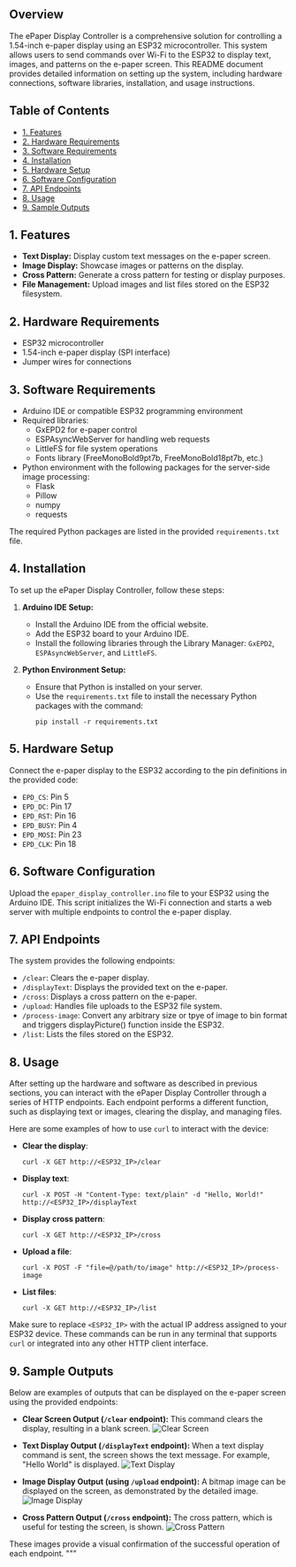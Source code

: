 ## Overview

The ePaper Display Controller is a comprehensive solution for controlling a 1.54-inch e-paper display using an ESP32 microcontroller. This system allows users to send commands over Wi-Fi to the ESP32 to display text, images, and patterns on the e-paper screen. This README document provides detailed information on setting up the system, including hardware connections, software libraries, installation, and usage instructions.

## Table of Contents

- [1. Features](#1-features)
- [2. Hardware Requirements](#2-hardware-requirements)
- [3. Software Requirements](#3-software-requirements)
- [4. Installation](#4-installation)
- [5. Hardware Setup](#5-hardware-setup)
- [6. Software Configuration](#6-software-configuration)
- [7. API Endpoints](#7-api-endpoints)
- [8. Usage](#8-usage)
- [9. Sample Outputs](#9-sample-outputs)


## 1. Features

- **Text Display:** Display custom text messages on the e-paper screen.
- **Image Display:** Showcase images or patterns on the display.
- **Cross Pattern:** Generate a cross pattern for testing or display purposes.
- **File Management:** Upload images and list files stored on the ESP32 filesystem.

## 2. Hardware Requirements

- ESP32 microcontroller
- 1.54-inch e-paper display (SPI interface)
- Jumper wires for connections

## 3. Software Requirements

- Arduino IDE or compatible ESP32 programming environment
- Required libraries:
  - GxEPD2 for e-paper control
  - ESPAsyncWebServer for handling web requests
  - LittleFS for file system operations
  - Fonts library (FreeMonoBold9pt7b, FreeMonoBold18pt7b, etc.)
- Python environment with the following packages for the server-side image processing:
  - Flask
  - Pillow
  - numpy
  - requests

The required Python packages are listed in the provided `requirements.txt` file.

## 4. Installation

To set up the ePaper Display Controller, follow these steps:

1. **Arduino IDE Setup:**
   - Install the Arduino IDE from the official website.
   - Add the ESP32 board to your Arduino IDE.
   - Install the following libraries through the Library Manager: `GxEPD2`, `ESPAsyncWebServer`, and `LittleFS`.

2. **Python Environment Setup:**
   - Ensure that Python is installed on your server.
   - Use the `requirements.txt` file to install the necessary Python packages with the command:
     ```
     pip install -r requirements.txt
     ```

## 5. Hardware Setup

Connect the e-paper display to the ESP32 according to the pin definitions in the provided code:

- `EPD_CS`: Pin 5
- `EPD_DC`: Pin 17
- `EPD_RST`: Pin 16
- `EPD_BUSY`: Pin 4
- `EPD_MOSI`: Pin 23
- `EPD_CLK`: Pin 18

## 6. Software Configuration

Upload the `epaper_display_controller.ino` file to your ESP32 using the Arduino IDE. This script initializes the Wi-Fi connection and starts a web server with multiple endpoints to control the e-paper display.

## 7. API Endpoints

The system provides the following endpoints:

- `/clear`: Clears the e-paper display.
- `/displayText`: Displays the provided text on the e-paper.
- `/cross`: Displays a cross pattern on the e-paper.
- `/upload`: Handles file uploads to the ESP32 file system.
- `/process-image`: Convert any arbitrary size or tpye of image to bin format and triggers displayPicture() function inside the ESP32.
- `/list`: Lists the files stored on the ESP32.

## 8. Usage

After setting up the hardware and software as described in previous sections, you can interact with the ePaper Display Controller through a series of HTTP endpoints. Each endpoint performs a different function, such as displaying text or images, clearing the display, and managing files.

Here are some examples of how to use `curl` to interact with the device:

- **Clear the display**:
  ```
  curl -X GET http://<ESP32_IP>/clear
  ```

- **Display text**:
  ```
  curl -X POST -H "Content-Type: text/plain" -d "Hello, World!" http://<ESP32_IP>/displayText
  ```

- **Display cross pattern**:
  ```
  curl -X GET http://<ESP32_IP>/cross
  ```

- **Upload a file**:
  ```
  curl -X POST -F "file=@/path/to/image" http://<ESP32_IP>/process-image
  ```

- **List files**:
  ```
  curl -X GET http://<ESP32_IP>/list
  ```

Make sure to replace `<ESP32_IP>` with the actual IP address assigned to your ESP32 device. These commands can be run in any terminal that supports `curl` or integrated into any other HTTP client interface.


## 9. Sample Outputs

Below are examples of outputs that can be displayed on the e-paper screen using the provided endpoints:

- **Clear Screen Output (`/clear` endpoint):** This command clears the display, resulting in a blank screen.
  ![Clear Screen](output_images/cleaned.jpeg)

- **Text Display Output (`/displayText` endpoint):** When a text display command is sent, the screen shows the text message. For example, "Hello World" is displayed.
  ![Text Display](output_images/text.jpeg)

- **Image Display Output (using `/upload` endpoint):** A bitmap image can be displayed on the screen, as demonstrated by the detailed image.
  ![Image Display](output_images/image.jpeg)

- **Cross Pattern Output (`/cross` endpoint):** The cross pattern, which is useful for testing the screen, is shown.
  ![Cross Pattern](output_images/cross.jpeg)

These images provide a visual confirmation of the successful operation of each endpoint.
"""
